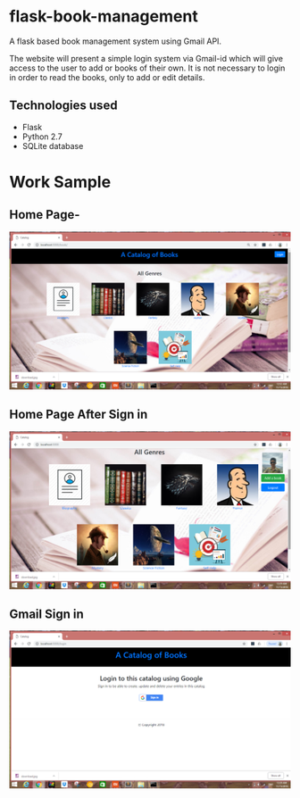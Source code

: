 # flask-book-management
A flask based book management system using Gmail API.

The website will present a simple login system via Gmail-id which will give access to the user to add or books of their own.
It is not necessary to login in order to read the books, only to add or edit details.

## Technologies used
- Flask
- Python 2.7
- SQLite database

# Work Sample
## Home Page-
<img src="https://github.com/rahul2412/flask-book-management/blob/master/images/Screenshot%20(262).png" alt="Home Page">

## Home Page After Sign in
<img src="https://github.com/rahul2412/flask-book-management/blob/master/images/Screenshot%20(258).png" alt="Sign In">

## Gmail Sign in
<img src="https://github.com/rahul2412/flask-book-management/blob/master/images/Screenshot%20(256).png" alt="gmail">
